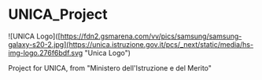 # UNICA_Project

![UNICA Logo]([https://fdn2.gsmarena.com/vv/pics/samsung/samsung-galaxy-s20-2.jpg](https://unica.istruzione.gov.it/pcs/_next/static/media/hs-img-logo.276f6bdf.svg "Unica Logo")

Project for UNICA, from "Ministero dell'Istruzione e del Merito"
